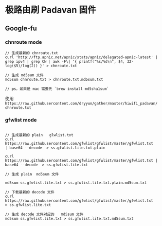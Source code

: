 # 极路由刷 Padavan 固件

## Google-fu 

### chnroute mode 

```shell
// 生成最新的 chnroute.txt  
curl 'http://ftp.apnic.net/apnic/stats/apnic/delegated-apnic-latest' | grep ipv4 | grep CN | awk -F\| '{ printf("%s/%d\n", $4, 32-log($5)/log(2)) }' > chnroute.txt  

// 生成 md5sum 文件  
md5sum chnroute.txt > chnroute.txt.md5sum.txt  

// ps，如果是 mac 需要先 `brew install md5sha1sum`  
```

使用 `https://raw.githubusercontent.com/dryyun/gather/master/hiwifi_padavan/chnroute.txt`

### gfwlist mode

```shell

// 生成最新的 plain   glwlist.txt
curl https://raw.githubusercontent.com/gfwlist/gfwlist/master/gfwlist.txt  | base64 --decode  > ss.gfwlist.lite.txt.plain

curl  https://raw.githubusercontent.com/gfwlist/gfwlist/master/gfwlist.txt | base64 --decode  > ss.gfwlist.lite.txt

// 生成 plain  md5sum 文件  

md5sum ss.gfwlist.lite.txt > ss.gfwlist.lite.txt.plain.md5sum.txt

// 下载最新的 decode 文件 
curl https://raw.githubusercontent.com/gfwlist/gfwlist/master/gfwlist.txt  > ss.gfwlist.lite.txt

// 生成 decode 文件对应的   md5sum 文件  
md5sum ss.gfwlist.lite.txt > ss.gfwlist.lite.txt.md5sum.txt

```
